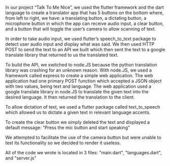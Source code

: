 In our project “Talk To Me Nice”, we used the flutter framework and the dart language to create a translator app that has 5 buttons on the bottom where, from
left to right, we have: a translating button, a dictating button, a microphone button in which the app can receive audio input, a clear button, and a button
that will toggle the user’s camera to allow scanning of text.

In order to take audio input, we used flutter’s speech_to_text package to detect user audio input and display what was said. We then used HTTP POST to send the
text to an API we built which then sent the text to a google translate library that returned to us the translated text.

To build the API, we switched to node.JS because the python translation library was crashing for an unknown reason. With node.JS, we used a framework called
express to create a simple web application. The web application had one primary POST function which accepted a JSON object with two values, being text and
language. The web application used a google translate library in node.JS to translate the given text into the desired language. It then returned the translation
to the client.

To allow dictation of text, we used a flutter package called text_to_speech which allowed us to dictate a given text in relevant language accents.

To create the clear button we simply deleted the text and displayed a default message: “Press the mic button and start speaking”

We attempted to facilitate the use of the camera button but were unable to test its functionality so we decided to render it useless.

All of the code we wrote is located in 3 files: "main.dart", "languages.dart", and "server.js"
